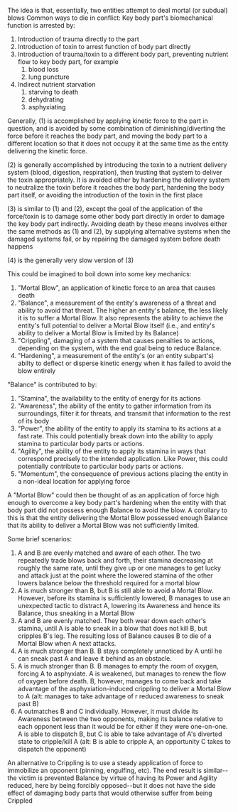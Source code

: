 The idea is that, essentially, two entities attempt to deal mortal (or subdual) blows
Common ways to die in conflict:
Key body part's biomechanical function is arrested by:
1. Introduction of trauma directly to the part
2. Introduction of toxin to arrest function of body part directly
3. Introduction of trauma/toxin to a different body part, preventing nutrient flow to key body part, for example
    1. blood loss
    2. lung puncture
4. Indirect nutrient starvation
    1. starving to death
    2. dehydrating
    3. asphyxiating

Generally, (1) is accomplished by applying kinetic force to the part in question, and is avoided by some combination of diminishing/diverting the force before it reaches the body part, and moving the body part to a different location so that it does not occupy it at the same time as the entity delivering the kinetic force.

(2) is generally accomplished by introducing the toxin to a nutrient delivery system (blood, digestion, respiration), then trusting that system to deliver the toxin appropriately. It is avoided either by hardening the delivery system to neutralize the toxin before it reaches the body part, hardening the body part itself, or avoiding the introduction of the toxin in the first place

(3) is similar to (1) and (2), except the goal of the application of the force/toxin is to damage some other body part directly in order to damage the key body part indirectly. Avoiding death by these means involves either the same methods as (1) and (2), by supplying alternative systems when the damaged systems fail, or by repairing the damaged system before death happens

(4) is the generally very slow version of (3)

This could be imagined to boil down into some key mechanics:

1. "Mortal Blow", an application of kinetic force to an area that causes death
2. "Balance", a measurement of the entity's awareness of a threat and ability to avoid that threat. The higher an entity's balance, the less likely it is to suffer a Mortal Blow. It also represents the ability to achieve the entity's full potential to deliver a Mortal Blow itself (i.e., and entity's ability to deliver a Mortal Blow is limited by its Balance)
3. "Crippling", damaging of a system that causes penalties to actions, depending on the system, with the end goal being to reduce Balance.
4. "Hardening", a measurement of the entity's (or an entity subpart's) abilty to deflect or disperse kinetic energy when it has failed to avoid the blow entirely

"Balance" is contributed to by:

1. "Stamina", the availability to the entity of energy for its actions
2. "Awareness", the ability of the entity to gather information from its surroundings, filter it for threats, and transmit that information to the rest of its body
3. "Power", the ability of the entity to apply its stamina to its actions at a fast rate. This could potentially break down into the ability to apply stamina to particular body parts or actions.
4. "Agility", the ability of the entity to apply its stamina in ways that correspond precisely to the intended application. Like Power, this could potentially contribute to particular body parts or actions.
5. "Momentum", the consequence of previous actions placing the entity in a non-ideal location for applying force

A "Mortal Blow" could then be thought of as an application of force high enough to overcome a key body part's hardening when the entity with that body part did not possess enough Balance to avoid the blow. A corollary to this is that the entity delivering the Mortal Blow possessed enough Balance that its ability to deliver a Mortal Blow was not sufficiently limited.

Some brief scenarios:

1. A and B are evenly matched and aware of each other. The two repeatedly trade blows back and forth, their stamina decreasing at roughly the same rate, until they give up or one manages to get lucky and attack just at the point where the lowered stamina of the other lowers balance below the threshold required for a mortal blow
2. A is much stronger than B, but B is still able to avoid a Mortal Blow. However, before its stamina is sufficiently lowered, B manages to use an unexpected tactic to distract A, lowering its Awareness and hence its Balance, thus sneaking in a Mortal Blow
3. A and B are evenly matched. They both wear down each other's stamina, until A is able to sneak in a blow that does not kill B, but cripples B's leg. The resulting loss of Balance causes B to die of a Mortal Blow when A next attacks.
4. A is much stronger than B. B stays completely unnoticed by A until he can sneak past A and leave it behind as an obstacle.
5. A is much stronger than B. B manages to empty the room of oxygen, forcing A to asphyxiate. A is weakened, but manages to renew the flow of oxygen before death. B, however, manages to come back and take advantage of the asphyxiation-induced crippling to deliver a Mortal Blow to A (alt: manages to take advantage of r reduced awareness to sneak past B)
6. A outmatches B and C individually. However, it must divide its Awareness between the two opponents, making its balance relative to each opponent less than it would be for either if they were one-on-one. A is able to dispatch B, but C is able to take advantage of A's diverted state to cripple/kill A (alt: B is able to cripple A, an opportunity C takes to dispatch the opponent)

An alternative to Crippling is to use a steady application of force to immobilize an opponent (pinning, engulfing, etc). The end result is similar--the victim is prevented Balance by virtue of having its Power and Agility reduced, here by being forcibly opposed--but it does not have the side effect of damaging body parts that would otherwise suffer from being Crippled